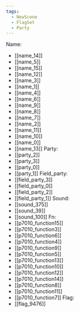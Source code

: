 ```yaml
---
tags:
  - NewScene
  - FlagSet
  - Party
---
```

Name:
- [[name_14]]
- [[name_5]]
- [[name_15]]
- [[name_12]]
- [[name_3]]
- [[name_1]]
- [[name_4]]
- [[name_6]]
- [[name_9]]
- [[name_8]]
- [[name_7]]
- [[name_2]]
- [[name_11]]
- [[name_10]]
- [[name_0]]
- [[name_13]]
Party:
- [[party_2]]
- [[party_3]]
- [[party_0]]
- [[party_1]]
Field_party:
- [[field_party_3]]
- [[field_party_0]]
- [[field_party_2]]
- [[field_party_1]]
Sound:
- [[sound_375]]
- [[sound_39]]
- [[sound_100]]
Fn:
- [[p7010_function15]]
- [[p7010_function3]]
- [[p7010_function6]]
- [[p7010_function4]]
- [[p7010_function9]]
- [[p7010_function5]]
- [[p7010_function13]]
- [[p7010_function10]]
- [[p7010_function12]]
- [[p7010_function14]]
- [[p7010_function8]]
- [[p7010_function11]]
- [[p7010_function7]]
Flag:
- [[flag_9476]]
